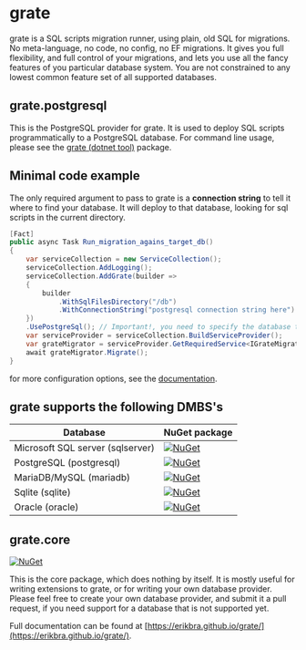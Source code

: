 # grate

grate is a SQL scripts migration runner, using plain, old SQL for migrations. No meta-language, no code, no config,
no EF migrations. It gives you full flexibility, and full control of your migrations, and lets you use
all the fancy features of you particular database system. You are not constrained to any lowest common
feature set of all supported databases.

## grate.postgresql

This is the PostgreSQL provider for grate. It is used to deploy SQL scripts
programmatically to a PostgreSQL database. For command line usage, please see the
[grate (dotnet tool)](https://www.nuget.org/packages/grate/) package.

## Minimal code example
The only required argument to pass to grate is a **connection string** to tell it where to find your database. 
It will deploy to that database, looking for sql scripts in the current directory.

```csharp
[Fact]
public async Task Run_migration_agains_target_db()
{
    var serviceCollection = new ServiceCollection();
    serviceCollection.AddLogging();
    serviceCollection.AddGrate(builder =>
    {
        builder
            .WithSqlFilesDirectory("/db")
            .WithConnectionString("postgresql connection string here")
    })
    .UsePostgreSql(); // Important!, you need to specify the database type to use.
    var serviceProvider = serviceCollection.BuildServiceProvider();
    var grateMigrator = serviceProvider.GetRequiredService<IGrateMigrator>();
    await grateMigrator.Migrate();
}
```

for more configuration options, see the [documentation](https://erikbra.github.io/grate/configuration-options/).

## grate supports the following DMBS's

| Database  | NuGet package |
|--|--|
| Microsoft SQL server (sqlserver) | [![NuGet](https://img.shields.io/nuget/v/grate.sqlserver.svg)](https://www.nuget.org/packages/grate.sqlserver/) |
| PostgreSQL (postgresql) | [![NuGet](https://img.shields.io/nuget/v/grate.postgresql.svg)](https://www.nuget.org/packages/grate.postgresql/) |
| MariaDB/MySQL (mariadb) | [![NuGet](https://img.shields.io/nuget/v/grate.mariadb.svg)](https://www.nuget.org/packages/grate.mariadb/) |
| Sqlite (sqlite) | [![NuGet](https://img.shields.io/nuget/v/grate.sqlite.svg)](https://www.nuget.org/packages/grate.sqlite/) |
| Oracle (oracle) | [![NuGet](https://img.shields.io/nuget/v/grate.oracle.svg)](https://www.nuget.org/packages/grate.oracle/) |

## grate.core
[![NuGet](https://img.shields.io/nuget/v/grate.core.svg)](https://www.nuget.org/packages/grate.core/)

This is the core package, which does nothing by itself. It is mostly useful for writing extensions to grate,
or for writing your own database provider. Please feel free to create your own database provider, and submit it a pull request,
if you need support for a database that is not supported yet.

Full documentation can be found at [https://erikbra.github.io/grate/](https://erikbra.github.io/grate/).


